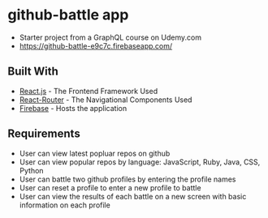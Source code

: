 # github-battle app
* Starter project from a GraphQL course on Udemy.com
* https://github-battle-e9c7c.firebaseapp.com/

## Built With
* [React.js](https://facebook.github.io/react/) - The Frontend Framework Used
* [React-Router](https://reacttraining.com/react-router/) - The Navigational Components Used
* [Firebase](https://firebase.google.com/) - Hosts the application



## Requirements
* User can view latest popluar repos on github
* User can view popular repos by language: JavaScript, Ruby, Java, CSS, Python
* User can battle two github profiles by entering the profile names
* User can reset a profile to enter a new profile to battle
* User can view the results of each battle on a new screen with basic information on each profile 
